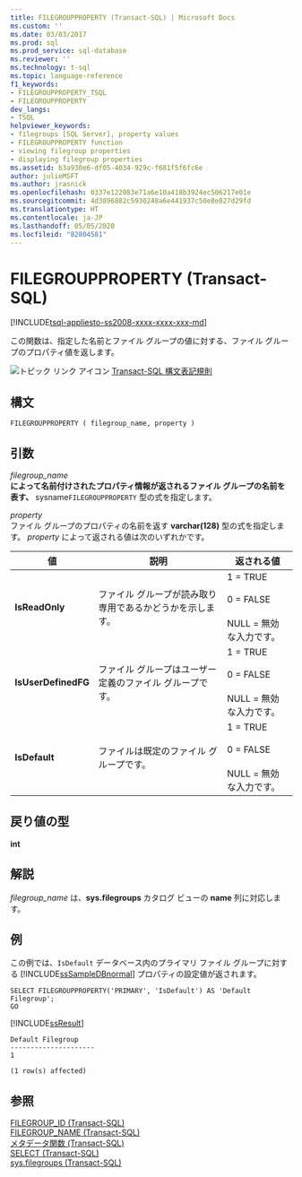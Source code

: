 ```yaml
---
title: FILEGROUPPROPERTY (Transact-SQL) | Microsoft Docs
ms.custom: ''
ms.date: 03/03/2017
ms.prod: sql
ms.prod_service: sql-database
ms.reviewer: ''
ms.technology: t-sql
ms.topic: language-reference
f1_keywords:
- FILEGROUPPROPERTY_TSQL
- FILEGROUPPROPERTY
dev_langs:
- TSQL
helpviewer_keywords:
- filegroups [SQL Server], property values
- FILEGROUPPROPERTY function
- viewing filegroup properties
- displaying filegroup properties
ms.assetid: b3a930e6-df05-4034-929c-f681f5f6fc6e
author: julieMSFT
ms.author: jrasnick
ms.openlocfilehash: 0337e122083e71a6e10a418b3924ec506217e01e
ms.sourcegitcommit: 4d3896882c5930248a6e441937c50e8e027d29fd
ms.translationtype: HT
ms.contentlocale: ja-JP
ms.lasthandoff: 05/05/2020
ms.locfileid: "82804581"
---
```

# <a name="filegroupproperty-transact-sql"></a>FILEGROUPPROPERTY (Transact-SQL)
[!INCLUDE[tsql-appliesto-ss2008-xxxx-xxxx-xxx-md](../../includes/tsql-appliesto-ss2008-xxxx-xxxx-xxx-md.md)]

この関数は、指定した名前とファイル グループの値に対する、ファイル グループのプロパティ値を返します。  
  
 ![トピック リンク アイコン](../../database-engine/configure-windows/media/topic-link.gif "トピック リンク アイコン") [Transact-SQL 構文表記規則](../../t-sql/language-elements/transact-sql-syntax-conventions-transact-sql.md)  
  
## <a name="syntax"></a>構文  
  
```  
FILEGROUPPROPERTY ( filegroup_name, property )  
```  
  
## <a name="arguments"></a>引数  
 *filegroup_name*  
**によって名前付けされたプロパティ情報が返されるファイル グループの名前を表す、** sysname`FILEGROUPPROPERTY` 型の式を指定します。  
  
 *property*  
ファイル グループのプロパティの名前を返す **varchar(128)** 型の式を指定します。 *property* によって返される値は次のいずれかです。  
  
|値|説明|返される値|  
|-----------|-----------------|--------------------|  
|**IsReadOnly**|ファイル グループが読み取り専用であるかどうかを示します。|1 = TRUE<br /><br /> 0 = FALSE<br /><br /> NULL = 無効な入力です。|  
|**IsUserDefinedFG**|ファイル グループはユーザー定義のファイル グループです。|1 = TRUE<br /><br /> 0 = FALSE<br /><br /> NULL = 無効な入力です。|  
|**IsDefault**|ファイルは既定のファイル グループです。|1 = TRUE<br /><br /> 0 = FALSE<br /><br /> NULL = 無効な入力です。|  
  
## <a name="return-types"></a>戻り値の型  
**int**  
  
## <a name="remarks"></a>解説  
*filegroup_name* は、**sys.filegroups** カタログ ビューの **name** 列に対応します。  
  
## <a name="examples"></a>例  
この例では、`IsDefault` データベース内のプライマリ ファイル グループに対する [!INCLUDE[ssSampleDBnormal](../../includes/sssampledbnormal-md.md)] プロパティの設定値が返されます。  
  
```  
SELECT FILEGROUPPROPERTY('PRIMARY', 'IsDefault') AS 'Default Filegroup';  
GO  
```  
 [!INCLUDE[ssResult](../../includes/ssresult-md.md)]  
  
```  
Default Filegroup   
---------------------   
1  
  
(1 row(s) affected)  
```  
  
## <a name="see-also"></a>参照  
 [FILEGROUP_ID &#40;Transact-SQL&#41;](../../t-sql/functions/filegroup-id-transact-sql.md)   
 [FILEGROUP_NAME &#40;Transact-SQL&#41;](../../t-sql/functions/filegroup-name-transact-sql.md)   
 [メタデータ関数 &#40;Transact-SQL&#41;](../../t-sql/functions/metadata-functions-transact-sql.md)   
 [SELECT &#40;Transact-SQL&#41;](../../t-sql/queries/select-transact-sql.md)   
 [sys.filegroups &#40;Transact-SQL&#41;](../../relational-databases/system-catalog-views/sys-filegroups-transact-sql.md)  
  
  

